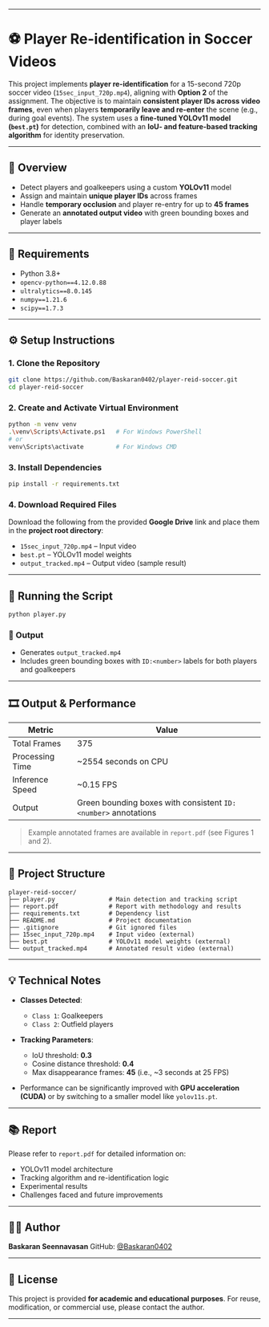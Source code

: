 

---

# ⚽ Player Re-identification in Soccer Videos

This project implements **player re-identification** for a 15-second 720p soccer video (`15sec_input_720p.mp4`), aligning with **Option 2** of the assignment. The objective is to maintain **consistent player IDs across video frames**, even when players **temporarily leave and re-enter** the scene (e.g., during goal events). The system uses a **fine-tuned YOLOv11 model (`best.pt`)** for detection, combined with an **IoU- and feature-based tracking algorithm** for identity preservation.

---

## 📌 Overview

* Detect players and goalkeepers using a custom **YOLOv11** model
* Assign and maintain **unique player IDs** across frames
* Handle **temporary occlusion** and player re-entry for up to **45 frames**
* Generate an **annotated output video** with green bounding boxes and player labels

---

## 🔧 Requirements

* Python 3.8+
* `opencv-python==4.12.0.88`
* `ultralytics==8.0.145`
* `numpy==1.21.6`
* `scipy==1.7.3`

---

## ⚙️ Setup Instructions

### 1. Clone the Repository

```bash
git clone https://github.com/Baskaran0402/player-reid-soccer.git
cd player-reid-soccer
```

### 2. Create and Activate Virtual Environment

```bash
python -m venv venv
.\venv\Scripts\Activate.ps1   # For Windows PowerShell
# or
venv\Scripts\activate         # For Windows CMD
```

### 3. Install Dependencies

```bash
pip install -r requirements.txt
```

### 4. Download Required Files

Download the following from the provided **Google Drive** link and place them in the **project root directory**:

* `15sec_input_720p.mp4` – Input video
* `best.pt` – YOLOv11 model weights
* `output_tracked.mp4` – Output video (sample result)

---

## 🚀 Running the Script

```bash
python player.py
```

### 🎯 Output

* Generates `output_tracked.mp4`
* Includes green bounding boxes with `ID:<number>` labels for both players and goalkeepers

---

## 🎞️ Output & Performance

| Metric          | Value                                                          |
| --------------- | -------------------------------------------------------------- |
| Total Frames    | 375                                                            |
| Processing Time | \~2554 seconds on CPU                                          |
| Inference Speed | \~0.15 FPS                                                     |
| Output          | Green bounding boxes with consistent `ID:<number>` annotations |

> Example annotated frames are available in `report.pdf` (see Figures 1 and 2).

---

## 📁 Project Structure

```
player-reid-soccer/
├── player.py               # Main detection and tracking script
├── report.pdf              # Report with methodology and results
├── requirements.txt        # Dependency list
├── README.md               # Project documentation
├── .gitignore              # Git ignored files
├── 15sec_input_720p.mp4    # Input video (external)
├── best.pt                 # YOLOv11 model weights (external)
└── output_tracked.mp4      # Annotated result video (external)
```

---

## 💡 Technical Notes

* **Classes Detected**:

  * `Class 1`: Goalkeepers
  * `Class 2`: Outfield players
* **Tracking Parameters**:

  * IoU threshold: **0.3**
  * Cosine distance threshold: **0.4**
  * Max disappearance frames: **45** (i.e., \~3 seconds at 25 FPS)
* Performance can be significantly improved with **GPU acceleration (CUDA)** or by switching to a smaller model like `yolov11s.pt`.

---

## 📚 Report

Please refer to `report.pdf` for detailed information on:

* YOLOv11 model architecture
* Tracking algorithm and re-identification logic
* Experimental results
* Challenges faced and future improvements

---

## 👨‍💻 Author

**Baskaran Seennavasan**
GitHub: [@Baskaran0402](https://github.com/Baskaran0402)

---

## 📜 License

This project is provided **for academic and educational purposes**. For reuse, modification, or commercial use, please contact the author.

---

